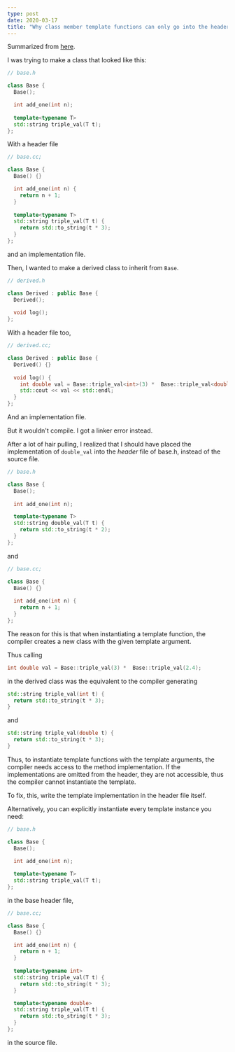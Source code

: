```yaml
---
type: post
date: 2020-03-17
title: "Why class member template functions can only go into the header file (C++)"
---
```


Summarized from [here](https://stackoverflow.com/questions/495021/why-can-templates-only-be-implemented-in-the-header-file).

I was trying to make a class that looked like this:

```c++
// base.h

class Base {
  Base();

  int add_one(int n);
  
  template<typename T>
  std::string triple_val(T t);
};
```
With a header file

```c++
// base.cc;

class Base {
  Base() {}

  int add_one(int n) {
    return n + 1;
  }
  
  template<typename T>
  std::string triple_val(T t) {
    return std::to_string(t * 3);
  }
};
```
and an implementation file.

Then, I wanted to make a derived class to inherit from `Base`.

```c++
// derived.h

class Derived : public Base {
  Derived();
  
  void log();
};
```
With a header file too,

```c++
// derived.cc;

class Derived : public Base {
  Derived() {}
  
  void log() {
    int double val = Base::triple_val<int>(3) *  Base::triple_val<double>(2.4);
    std::cout << val << std::endl;
  }
};
```
And an implementation file.

But it wouldn't compile. I got a linker error instead. 

After a lot of hair pulling, I realized that I should have placed the implementation of `double_val` into the _header_ file of base.h, instead of the source file. 

```c++
// base.h

class Base {
  Base();
  
  int add_one(int n);

  template<typename T>
  std::string double_val(T t) {
    return std::to_string(t * 2);
  }
};
```
and

```c++
// base.cc;

class Base {
  Base() {}
  
  int add_one(int n) {
    return n + 1;
  }
};
```

The reason for this is that when instantiating a template function, the compiler creates a new class with the given template argument.

Thus calling
```c++
int double val = Base::triple_val(3) *  Base::triple_val(2.4);
```
in the derived class was the equivalent to the compiler generating
```c++
std::string triple_val(int t) {
  return std::to_string(t * 3);
}
```
and
```c++
std::string triple_val(double t) {
  return std::to_string(t * 3);
}
```

Thus, to instantiate template functions with the template arguments, the compiler needs access to the method implementation. If the implementations are omitted from the header, they are not accessible, thus the compiler cannot instantiate the template.

To fix, this, write the template implementation in the header file itself.

Alternatively, you can explicitly instantiate every template instance you need:

```c++
// base.h

class Base {
  Base();

  int add_one(int n);
  
  template<typename T>
  std::string triple_val(T t);
};
```
in the base header file,

```c++
// base.cc;

class Base {
  Base() {}

  int add_one(int n) {
    return n + 1;
  }
  
  template<typename int>
  std::string triple_val(T t) {
    return std::to_string(t * 3);
  }

  template<typename double>
  std::string triple_val(T t) {
    return std::to_string(t * 3);
  }
};
```
in the source file.
